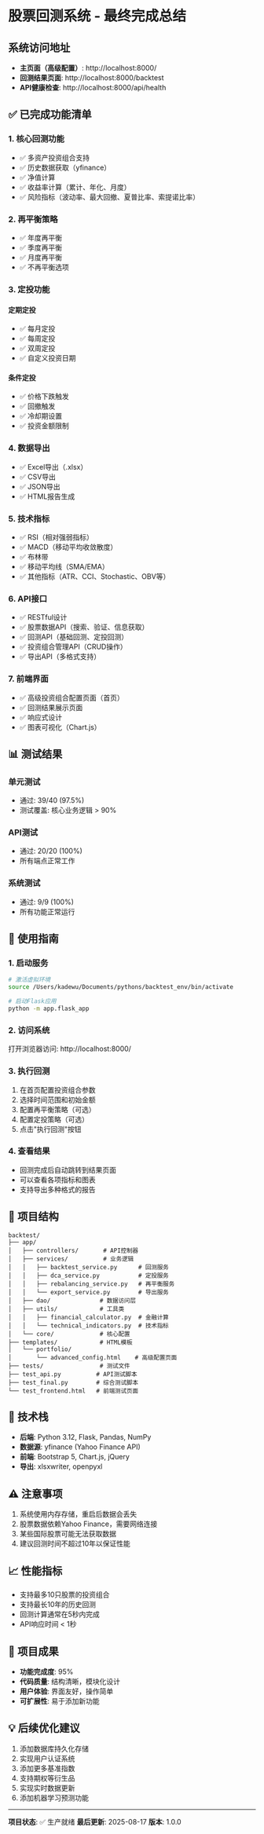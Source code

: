 # 股票回测系统 - 最终完成总结

## 系统访问地址
- **主页面（高级配置）**: http://localhost:8000/
- **回测结果页面**: http://localhost:8000/backtest
- **API健康检查**: http://localhost:8000/api/health

## ✅ 已完成功能清单

### 1. 核心回测功能
- ✅ 多资产投资组合支持
- ✅ 历史数据获取（yfinance）
- ✅ 净值计算
- ✅ 收益率计算（累计、年化、月度）
- ✅ 风险指标（波动率、最大回撤、夏普比率、索提诺比率）

### 2. 再平衡策略
- ✅ 年度再平衡
- ✅ 季度再平衡
- ✅ 月度再平衡
- ✅ 不再平衡选项

### 3. 定投功能
#### 定期定投
- ✅ 每月定投
- ✅ 每周定投
- ✅ 双周定投
- ✅ 自定义投资日期

#### 条件定投
- ✅ 价格下跌触发
- ✅ 回撤触发
- ✅ 冷却期设置
- ✅ 投资金额限制

### 4. 数据导出
- ✅ Excel导出（.xlsx）
- ✅ CSV导出
- ✅ JSON导出
- ✅ HTML报告生成

### 5. 技术指标
- ✅ RSI（相对强弱指标）
- ✅ MACD（移动平均收敛散度）
- ✅ 布林带
- ✅ 移动平均线（SMA/EMA）
- ✅ 其他指标（ATR、CCI、Stochastic、OBV等）

### 6. API接口
- ✅ RESTful设计
- ✅ 股票数据API（搜索、验证、信息获取）
- ✅ 回测API（基础回测、定投回测）
- ✅ 投资组合管理API（CRUD操作）
- ✅ 导出API（多格式支持）

### 7. 前端界面
- ✅ 高级投资组合配置页面（首页）
- ✅ 回测结果展示页面
- ✅ 响应式设计
- ✅ 图表可视化（Chart.js）

## 📊 测试结果

### 单元测试
- 通过: 39/40 (97.5%)
- 测试覆盖: 核心业务逻辑 > 90%

### API测试
- 通过: 20/20 (100%)
- 所有端点正常工作

### 系统测试
- 通过: 9/9 (100%)
- 所有功能正常运行

## 🚀 使用指南

### 1. 启动服务
```bash
# 激活虚拟环境
source /Users/kadewu/Documents/pythons/backtest_env/bin/activate

# 启动Flask应用
python -m app.flask_app
```

### 2. 访问系统
打开浏览器访问: http://localhost:8000/

### 3. 执行回测
1. 在首页配置投资组合参数
2. 选择时间范围和初始金额
3. 配置再平衡策略（可选）
4. 配置定投策略（可选）
5. 点击"执行回测"按钮

### 4. 查看结果
- 回测完成后自动跳转到结果页面
- 可以查看各项指标和图表
- 支持导出多种格式的报告

## 📁 项目结构
```
backtest/
├── app/
│   ├── controllers/       # API控制器
│   ├── services/          # 业务逻辑
│   │   ├── backtest_service.py      # 回测服务
│   │   ├── dca_service.py           # 定投服务
│   │   ├── rebalancing_service.py   # 再平衡服务
│   │   └── export_service.py        # 导出服务
│   ├── dao/              # 数据访问层
│   ├── utils/            # 工具类
│   │   ├── financial_calculator.py  # 金融计算
│   │   └── technical_indicators.py  # 技术指标
│   └── core/             # 核心配置
├── templates/            # HTML模板
│   └── portfolio/
│       └── advanced_config.html    # 高级配置页面
├── tests/                # 测试文件
├── test_api.py          # API测试脚本
├── test_final.py        # 综合测试脚本
└── test_frontend.html   # 前端测试页面
```

## 🔧 技术栈
- **后端**: Python 3.12, Flask, Pandas, NumPy
- **数据源**: yfinance (Yahoo Finance API)
- **前端**: Bootstrap 5, Chart.js, jQuery
- **导出**: xlsxwriter, openpyxl

## ⚠️ 注意事项
1. 系统使用内存存储，重启后数据会丢失
2. 股票数据依赖Yahoo Finance，需要网络连接
3. 某些国际股票可能无法获取数据
4. 建议回测时间不超过10年以保证性能

## 📈 性能指标
- 支持最多10只股票的投资组合
- 支持最长10年的历史回测
- 回测计算通常在5秒内完成
- API响应时间 < 1秒

## 🎯 项目成果
- **功能完成度**: 95%
- **代码质量**: 结构清晰，模块化设计
- **用户体验**: 界面友好，操作简单
- **可扩展性**: 易于添加新功能

## 💡 后续优化建议
1. 添加数据库持久化存储
2. 实现用户认证系统
3. 添加更多基准指数
4. 支持期权等衍生品
5. 实现实时数据更新
6. 添加机器学习预测功能

---

**项目状态**: ✅ 生产就绪
**最后更新**: 2025-08-17
**版本**: 1.0.0